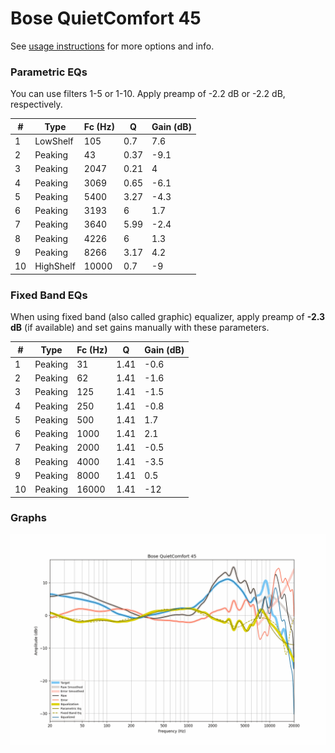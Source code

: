 # Bose QuietComfort 45
See [usage instructions](https://github.com/jaakkopasanen/AutoEq#usage) for more options and info.

### Parametric EQs
You can use filters 1-5 or 1-10. Apply preamp of -2.2 dB or -2.2 dB, respectively.

|   # | Type      |   Fc (Hz) |    Q |   Gain (dB) |
|-----|-----------|-----------|------|-------------|
|   1 | LowShelf  |       105 | 0.7  |         7.6 |
|   2 | Peaking   |        43 | 0.37 |        -9.1 |
|   3 | Peaking   |      2047 | 0.21 |         4   |
|   4 | Peaking   |      3069 | 0.65 |        -6.1 |
|   5 | Peaking   |      5400 | 3.27 |        -4.3 |
|   6 | Peaking   |      3193 | 6    |         1.7 |
|   7 | Peaking   |      3640 | 5.99 |        -2.4 |
|   8 | Peaking   |      4226 | 6    |         1.3 |
|   9 | Peaking   |      8266 | 3.17 |         4.2 |
|  10 | HighShelf |     10000 | 0.7  |        -9   |

### Fixed Band EQs
When using fixed band (also called graphic) equalizer, apply preamp of **-2.3 dB** (if available) and set gains manually with these parameters.

|   # | Type    |   Fc (Hz) |    Q |   Gain (dB) |
|-----|---------|-----------|------|-------------|
|   1 | Peaking |        31 | 1.41 |        -0.6 |
|   2 | Peaking |        62 | 1.41 |        -1.6 |
|   3 | Peaking |       125 | 1.41 |        -1.5 |
|   4 | Peaking |       250 | 1.41 |        -0.8 |
|   5 | Peaking |       500 | 1.41 |         1.7 |
|   6 | Peaking |      1000 | 1.41 |         2.1 |
|   7 | Peaking |      2000 | 1.41 |        -0.5 |
|   8 | Peaking |      4000 | 1.41 |        -3.5 |
|   9 | Peaking |      8000 | 1.41 |         0.5 |
|  10 | Peaking |     16000 | 1.41 |       -12   |

### Graphs
![](./Bose%20QuietComfort%2045.png)
